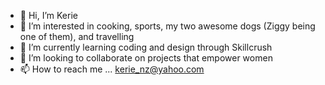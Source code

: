 - 👋 Hi, I’m Kerie
- 👀 I’m interested in cooking, sports, my two awesome dogs (Ziggy being one of them), and travelling
- 🌱 I’m currently learning coding and design through Skillcrush
- 💞️ I’m looking to collaborate on projects that empower women
- 📫 How to reach me ... kerie_nz@yahoo.com

<!---
Ziggy0519/Ziggy0519 is a ✨ special ✨ repository because its `README.md` (this file) appears on your GitHub profile.
You can click the Preview link to take a look at your changes.
--->
